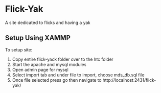 # Flick-Yak
A site dedicated to flicks and having a yak

## Setup Using XAMMP

To setup site:
1. Copy entire flick-yack folder over to the htc folder
2. Start the apache and mysql modules
3. Open admin page for mysql
4. Select import tab and under file to import, choose mds_db.sql file
5. Once file selected press go then navigate to http://localhost:2431/flick-yak/


